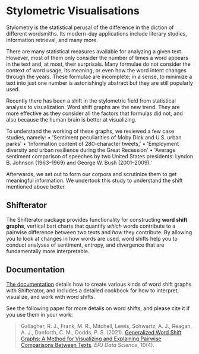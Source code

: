 # Stylometric Visualisations

Stylometry is the statistical perusal of the difference in the diction of different wordsmiths. Its modern-day applications include literary studies, information retrieval, and many more.

There are many statistical measures available for analyzing a given text. However, most of them only consider the number of times a word appears in the text and, at most, their surprisals. Many formulae do not consider the context of word usage, its meaning, or even how the word intent changes through the years. These formulae are incomplete; in a sense, to minimize a text into just one number is astonishingly abstract but they are still popularly used.

Recently there has been a shift in the stylometric field from statistical analysis to visualization. Word shift graphs are the new trend. They are more effective as they consider all the factors that formulas did not, and also because the human brain is better at visualizing.

To understand the working of these graphs, we reviewed a few case studies, namely:
• 'Sentiment peculiarities of Moby Dick and U.S. urban parks'
• 'Information content of 280-character tweets,' 
• 'Employment diversity and urban resilience during the Great Recession'
• 'Average sentiment comparison of speeches by two United States presidents: Lyndon B. Johnson (1963–1969) and George W. Bush (2001–2009).' 

Afterwards, we set out to form our corpora and scrutinize them to get meaningful information.
We undertook this study to understand the shift mentioned above better.


## Shifterator

The Shifterator package provides functionality for constructing **word shift graphs**, vertical bart charts that quantify *which* words contribute to a pairwise difference between two texts and *how* they contribute. By allowing you to look at changes in how words are used, word shifts help you to conduct analyses of sentiment, entropy, and divergence that are fundamentally more interpretable.


## Documentation

[The documentation](https://shifterator.readthedocs.io/en/latest/) details how to create various kinds of word shift graphs with Shifterator, and includes a detailed cookbook for how to interpret, visualize, and work with word shifts.


See the following paper for more details on word shifts, and please cite it if you use them in your work:

> Gallagher, R. J., Frank, M. R., Mitchell, Lewis, Schwartz, A. J., Reagan, A. J., Danforth, C. M., Dodds, P. S. (2021). [Generalized Word Shift Graphs: A Method for Visualizing and Explaining Pairwise Comparisons Between Texts](https://epjdatascience.springeropen.com/articles/10.1140/epjds/s13688-021-00260-3). *EPJ Data Science*, 10(4).
